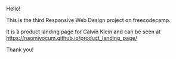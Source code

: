 Hello!

This is the third Responsive Web Design project on freecodecamp.

It is a product landing page for Calvin Klein and can be seen at https://naomiyocum.github.io/product_landing_page/

Thank you!
